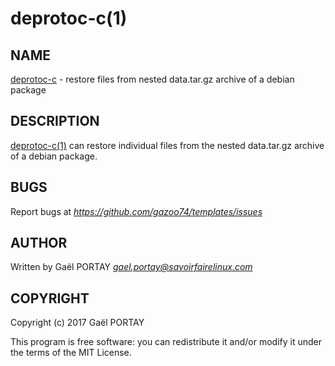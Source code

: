 # deprotoc-c(1)

## NAME

[deprotoc-c](deprotoc-c.1.adoc) - restore files from nested data.tar.gz archive of a
debian package

## DESCRIPTION

[deprotoc-c(1)](deprotoc-c.1.adoc) can restore individual files from the nested
data.tar.gz archive of a debian package.

## BUGS

Report bugs at *https://github.com/gazoo74/templates/issues*

## AUTHOR

Written by Gaël PORTAY *gael.portay@savoirfairelinux.com*

## COPYRIGHT

Copyright (c) 2017 Gaël PORTAY

This program is free software: you can redistribute it and/or modify it under
the terms of the MIT License.

